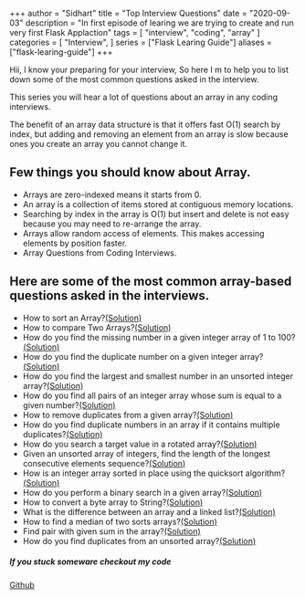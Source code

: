 +++
author = "Sidhart"
title = "Top Interview Questions"
date = "2020-09-03"
description = "In first episode of learing we are trying to create and run very first Flask Applaction"
tags = [
    "interview",
    "coding",
    "array"
]
categories = [
    "Interview",
]
series = ["Flask Learing Guide"]
aliases = ["flask-learing-guide"]
+++


Hii, I know your preparing for your interview, So here I m to help you to list down some of the most common questions asked in the interview.


<!--more-->
This series you will hear a lot of questions about an array in any coding interviews.

The benefit of an array data structure is that it offers fast  O(1) search by index, but adding and removing an element from an array is slow because ones you create an array you cannot change it.

## Few things you should know about Array.
- Arrays are zero-indexed means it starts from 0.
- An array is a collection of items stored at contiguous memory locations.
- Searching by index in the array is O(1) but insert and delete is not easy because you may need to re-arrange the array.
- Arrays allow random access of elements. This makes accessing elements by position faster.
- Array Questions from Coding Interviews.

## Here are some of the most common array-based questions asked in the interviews.

- How to sort an Array?[(Solution)](https://www.google.com)
- How to compare Two Arrays?[(Solution)](https://www.google.com)
- How do you find the missing number in a given integer array of 1 to 100?[(Solution)](https://www.google.com)
- How do you find the duplicate number on a given integer array?[(Solution)](https://www.google.com)
- How do you find the largest and smallest number in an unsorted integer array?[(Solution)](https://www.google.com)
- How do you find all pairs of an integer array whose sum is equal to a given number?[(Solution)](https://www.google.com)
- How to remove duplicates from a given array?[(Solution)](https://www.google.com)
- How do you find duplicate numbers in an array if it contains multiple duplicates?[(Solution)](https://www.google.com)
- How do you search a target value in a rotated array?[(Solution)](https://www.google.com) 
- Given an unsorted array of integers, find the length of the longest consecutive elements sequence?[(Solution)](https://www.google.com)
- How is an integer array sorted in place using the quicksort algorithm?[(Solution)](https://www.google.com)
- How do you perform a binary search in a given array?[(Solution)](https://www.google.com)
- How to convert a byte array to String?[(Solution)](https://www.google.com)
- What is the difference between an array and a linked list?[(Solution)](https://www.google.com)
- How to find a median of two sorts arrays?[(Solution)](https://www.google.com)
- Find pair with given sum in the array?[(Solution)](https://www.google.com)
- How do you find duplicates from an unsorted array?[(Solution)](https://www.google.com)

##### If you stuck someware checkout my code
[Github](https://github.com/Apex1000/)